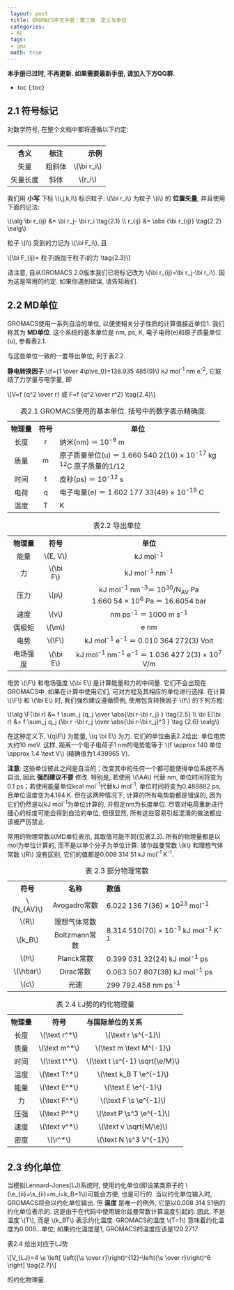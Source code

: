 ```yaml
---
 layout: post
 title: GROMACS中文手册：第二章　定义与单位
 categories:
 - 科
 tags:
 - gmx
 math: true
---
```


__本手册已过时, 不再更新. 如果需要最新手册, 请加入下方QQ群.__

* toc
{:toc}


## 2.1 符号标记

<p>对数学符号, 在整个文档中都将遵循以下约定:</p>

<table><caption></caption>
<tr>
<th style="text-align:center;">含义</th>
<th style="text-align:center;">标注</th>
<th style="text-align:right;">示例</th>
</tr>
<tr>
<td style="text-align:center;">矢量</td>
<td style="text-align:center;">粗斜体</td>
<td style="text-align:center;">\(\bi r_i\)</td>
</tr>
<tr>
<td style="text-align:center;">矢量长度</td>
<td style="text-align:center;">斜体</td>
<td style="text-align:center;">\(r_i\)</td>
</tr>
</table>

<p>我们用 <strong>小写</strong> 下标 <span class="math">\(i,j,k,l\)</span> 标识粒子: <span class="math">\(\bi r_i\)</span> 为粒子 <span class="math">\(i\)</span> 的 <strong>位置矢量</strong>, 并且使用下面的记法:</p>

<p><span class="math">\(\alg
\bi r_{ij} &= \bi r_j- \bi r_i \tag{2.1} \\
r_{ij}     &= \abs {\bi r_{ij}}    \tag{2.2}
\ealg\)</span></p>

<p>粒子 <span class="math">\(i\)</span> 受到的力记为 <span class="math">\(\bi F_i\)</span>, 且</p>

<p><span class="math">\[\bi F_{ij}= 粒子j施加于粒子i的力 \tag{2.3}\]</span></p>

<p>请注意, 自从GROMACS 2.0版本我们已将标记改为 <span class="math">\(\bi r_{ij}=\bi r_j-\bi r_i\)</span>. 因为这是常用的约定. 如果你遇到错误, 请告知我们.</p>

## 2.2 MD单位

<p>GROMACS使用一系列自洽的单位, 以便使相关分子性质的计算值接近单位1. 我们称其为 <strong>MD单位</strong>. 这个系统的基本单位是 nm, ps, K, 电子电荷(e)和原子质量单位(u), 参看表2.1.</p>

<p>与这些单位一致的一套导出单位, 列于表2.2.</p>

<p><strong>静电转换因子</strong> <span class="math">\(f={1 \over 4\p\ve_0}=138.935 485(9)\)</span> kJ mol<sup>-1</sup> nm e<sup>-2</sup>, 它联结了力学量与电学量, 即</p>

<p><span class="math">\[V=f {q^2 \over r}   或   F=f {q^2 \over r^2} \tag{2.4}\]</span></p>

<table><caption> 表2.1 GROMACS使用的基本单位. 括号中的数字表示精确度.</caption>
<tr>
<th style="text-align:center;">物理量</th>
<th style="text-align:center;">符号</th>
<th style="text-align:center;">单位</th>
</tr>
<tr>
<td style="text-align:center;"> 长度 </td>
<td style="text-align:center;">r</td>
<td style="text-align:left;">纳米(nm) ＝ 10<sup>-9</sup> m</td>
</tr>
<tr>
<td style="text-align:center;"> 质量 </td>
<td style="text-align:center;">m</td>
<td style="text-align:left;">原子质量单位(u) ＝ 1.660 540 2(10) × 10<sup>-17</sup> kg<br> <sup>12</sup>C 原子质量的1/12</td>
</tr>
<tr>
<td style="text-align:center;"> 时间 </td>
<td style="text-align:center;">t</td>
<td style="text-align:left;">皮秒(ps) ＝ 10<sup>-12</sup> s</td>
</tr>
<tr>
<td style="text-align:center;"> 电荷 </td>
<td style="text-align:center;">q</td>
<td style="text-align:left;">电子电量(e) ＝ 1.602 177 33(49) × 10<sup>-19</sup> C</td>
</tr>
<tr>
<td style="text-align:center;"> 温度 </td>
<td style="text-align:center;">T</td>
<td style="text-align:left;">K</td>
</tr>
</table>

<table><caption> 表2.2 导出单位</caption>
<tr>
<th style="text-align:center;"> 物理量</th>
<th style="text-align:center;">符号</th>
<th style="text-align:center;">单位</th>
</tr>
<tr>
<td style="text-align:center;">  能量      </td>
<td style="text-align:center;">\(E, V\)</td>
<td style="text-align:center;">kJ mol<sup>-1</sup></td>
</tr>
<tr>
<td style="text-align:center;">  力        </td>
<td style="text-align:center;">\(\bi F\)</td>
<td style="text-align:center;">kJ mol<sup>-1</sup> nm<sup>-1</sup></td>
</tr>
<tr>
<td style="text-align:center;">  压力      </td>
<td style="text-align:center;">\(p\)</td>
<td style="text-align:center;">kJ mol<sup>-1</sup> nm<sup>-3</sup>＝ 10<sup>30</sup>/N<sub>AV</sub> Pa <br> 1.660 54 × 10<sup>6</sup> Pa ＝ 16.6054 bar</td>
</tr>
<tr>
<td style="text-align:center;">  速度      </td>
<td style="text-align:center;">\(v\)</td>
<td style="text-align:center;">nm ps<sup>-1</sup> ＝ 1000 m s<sup>-1</sup></td>
</tr>
<tr>
<td style="text-align:center;">  偶极矩    </td>
<td style="text-align:center;">\(\m\)</td>
<td style="text-align:center;">e nm</td>
</tr>
<tr>
<td style="text-align:center;">  电势      </td>
<td style="text-align:center;">\(\F\)</td>
<td style="text-align:center;">kJ mol<sup>-1</sup> e<sup>-1</sup> ＝ 0.010 364 272(3) Volt</td>
</tr>
<tr>
<td style="text-align:center;">  电场强度  </td>
<td style="text-align:center;">\(\bi E\)</td>
<td style="text-align:center;">kJ mol<sup>-1</sup> nm<sup>-1</sup> e<sup>-1</sup> ＝ 1.036 427 2(3) × 10<sup>7</sup> V/m</td>
</tr>
</table>

<p>电势 <span class="math">\(\F\)</span> 和电场强度 <span class="math">\(\bi E\)</span> 是计算能量和力的中间量. 它们不会出现在GROMACS中. 如果在计算中使用它们, 可对方程及其相应的单位进行选择. 在计算 <span class="math">\(\F\)</span> 和 <span class="math">\(\bi E\)</span> 时, 我们强烈建议遵循惯例, 使用包含转换因子 <span class="math">\(f\)</span> 的下列方程:</p>

<p><span class="math">\(\alg
\F(\bi r) &= f \sum_j {q_j \over \abs{\bi r-\bi r_j} }                     \tag{2.5} \\
\bi E(\bi r) &= f \sum_j q_j {\bi r -\bi r_j \over \abs{\bi r-\bi r_j}^3 } \tag {2.6}
\ealg\)</span></p>

<p>在这种定义下, <span class="math">\(q\F\)</span> 为能量, <span class="math">\(q \bi E\)</span> 为力. 它们的单位由表2.2给出: 单位电势大约10 meV. 这样, 距离一个电子电荷子1 nm的电势能等于 <span class="math">\(f \approx 140 单位 \approx 1.4 \text V\)</span> (精确值为1.439965 V).</p>

<p><strong>注意</strong>: 这些单位彼此之间是自洽的；改变其中的任何一个都可能使得单位系统不再自洽, 因此 <strong>强烈建议不要</strong> 修改. 特别是, 若使用 <span class="math">\(\AA\)</span> 代替 nm, 单位时间将变为0.1 ps；若使用能量单位kcal mol<sup>-1</sup>代替kJ mol<sup>-1</sup>, 单位时间将变为0.488882 ps, 且单位温度变为4.184 K. 但在这两种情况下, 计算的所有电势能都是错误的, 因为它们仍然是以kJ mol<sup>-1</sup>为单位计算的, 并假定nm为长度单位. 尽管对电荷重新进行细心的标度可能会得到自洽的单位, 但很显然, 所有这些容易引起混淆的做法都应该被严厉禁止.</p>

<p>常用的物理常数以MD单位表示, 其取值可能不同(见表2.3). 所有的物理量都是以mol为单位计算的, 而不是以单个分子为单位计算. 玻尔兹曼常数 <span class="math">\(k\)</span> 和理想气体常数 <span class="math">\(R\)</span> 没有区别, 它们的值都是0.008 314 51 kJ mol<sup>-1</sup> K<sup>-1</sup>.</p>

<table><caption> 表 2.3 部分物理常数</caption>
<tr>
<th style="text-align:center;"> 符号   </th>
<th style="text-align:center;">名称</th>
<th colspan="2" style="text-align:left;"> 数值 </th>
</tr>
<tr>
<td style="text-align:center;"> \(N_{AV}\) </td>
<td style="text-align:center;">Avogadro常数</td>
<td colspan="2" style="text-align:left;"> 6.022 136 7(36) × 10<sup>23</sup> mol<sup>-1</sup></td>
</tr>
<tr>
<td style="text-align:center;"> \(R\)      </td>
<td style="text-align:center;">理想气体常数</td>
<td rowspan="2" colspan="2" style="text-align:left;"> 8.314 510(70) × 10<sup>-3</sup> kJ mol<sup>-1</sup> K<sup>-1</sup></td>
</tr>
<tr>
<td style="text-align:center;"> \(k_B\)    </td>
<td style="text-align:center;">Boltzmann常数</td>
</tr>
<tr>
<td style="text-align:center;"> \(h\)      </td>
<td style="text-align:center;">Planck常数</td>
<td colspan="2" style="text-align:left;"> 0.399 031 32(24) kJ mol<sup>-1</sup> ps</td>
</tr>
<tr>
<td style="text-align:center;"> \(\hbar\)  </td>
<td style="text-align:center;">Dirac常数</td>
<td colspan="2" style="text-align:left;"> 0.063 507 807(38) kJ mol<sup>-1</sup> ps</td>
</tr>
<tr>
<td style="text-align:center;"> \(c\)      </td>
<td style="text-align:center;">光速</td>
<td colspan="2" style="text-align:left;"> 299 792.458 nm ps<sup>-1</sup></td>
</tr>
</table>

<table><caption> 表 2.4 LJ势的约化物理量</caption>
<tr>
<th style="text-align:center;"> 物理量 </th>
<th style="text-align:center;">符号</th>
<th style="text-align:left;"> 与国际单位的关系</th>
</tr>
<tr>
<td style="text-align:center;">长度</td>
<td style="text-align:center;"> \(\text r^*\) </td>
<td colspan="2" style="text-align:center;">\(\text r \s^{-1}\)</td>
</tr>
<tr>
<td style="text-align:center;">质量</td>
<td style="text-align:center;"> \(\text m^*\) </td>
<td colspan="2" style="text-align:center;">\(\text m \text M^{-1}\)</td>
</tr>
<tr>
<td style="text-align:center;">时间</td>
<td style="text-align:center;"> \(\text t^*\) </td>
<td colspan="2" style="text-align:center;">\(\text t \s^{-1} \sqrt{\e/M}\)</td>
</tr>
<tr>
<td style="text-align:center;">温度</td>
<td style="text-align:center;"> \(\text T^*\) </td>
<td colspan="2" style="text-align:center;">\(\text k_B T \e^{-1}\)</td>
</tr>
<tr>
<td style="text-align:center;">能量</td>
<td style="text-align:center;"> \(\text E^*\) </td>
<td colspan="2" style="text-align:center;">\(\text E \e^{-1}\)</td>
</tr>
<tr>
<td style="text-align:center;">力</td>
<td style="text-align:center;"> \(\text F^*\) </td>
<td colspan="2" style="text-align:center;">\(\text F \s \e^{-1}\)</td>
</tr>
<tr>
<td style="text-align:center;">压强</td>
<td style="text-align:center;"> \(\text P^*\) </td>
<td colspan="2" style="text-align:center;">\(\text P \s^3 \e^{-1}\)</td>
</tr>
<tr>
<td style="text-align:center;">速度</td>
<td style="text-align:center;"> \(\text v^*\) </td>
<td colspan="2" style="text-align:center;">\(\text v \sqrt{M/\e}\)</td>
</tr>
<tr>
<td style="text-align:center;">密度</td>
<td style="text-align:center;"> \(\r^*\)      </td>
<td colspan="2" style="text-align:center;">\(\text N \s^3 V^{-1}\)</td>
</tr>
</table>

## 2.3 约化单位

<p>当模拟Lennard-Jones(LJ)系统时, 使用约化单位(即设某类原子的 <span class="math">\(\e_{ii}=\s_{ii}=m_i=k_B=1\)</span>)可能会方便, 也是可行的. 当以约化单位输入时, GROMACS将会以约化单位输出. 但 <strong>温度</strong> 是唯一的例外, 它是以0.008 314 51倍的约化单位表示的. 这是由于在代码中使用玻尔兹曼常数计算温度引起的. 因此, 不是温度 <span class="math">\(T\)</span>, 而是 <span class="math">\(k_BT\)</span> 表示约化温度. GROMACS的温度 <span class="math">\(T=1\)</span> 意味着约化温度为0.008&#8230;单位; 如果约化温度是1, GROMACS的温度应该是120.2717.</p>

<p>表2.4 给出对应于LJ势</p>

<p><span class="math">\[V_{LJ}=4 \e \left[ \left({\s \over r}\right)^{12}-\left({\s \over r}\right)^6 \right] \tag{2.7}\]</span></p>

<p>的约化物理量.</p>
